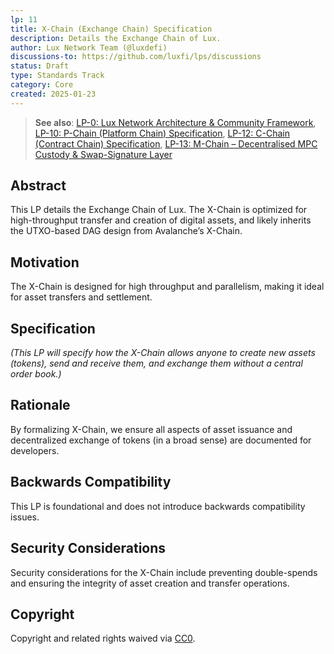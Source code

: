 ```yaml
---
lp: 11
title: X-Chain (Exchange Chain) Specification
description: Details the Exchange Chain of Lux.
author: Lux Network Team (@luxdefi)
discussions-to: https://github.com/luxfi/lps/discussions
status: Draft
type: Standards Track
category: Core
created: 2025-01-23
---
```


> **See also**: [LP-0: Lux Network Architecture & Community Framework](./lp-0.md), [LP-10: P-Chain (Platform Chain) Specification](./lp-10.md), [LP-12: C-Chain (Contract Chain) Specification](./lp-12.md), [LP-13: M-Chain – Decentralised MPC Custody & Swap-Signature Layer](./lp-13.md)

## Abstract

This LP details the Exchange Chain of Lux. The X-Chain is optimized for high-throughput transfer and creation of digital assets, and likely inherits the UTXO-based DAG design from Avalanche’s X-Chain.

## Motivation

The X-Chain is designed for high throughput and parallelism, making it ideal for asset transfers and settlement.

## Specification

*(This LP will specify how the X-Chain allows anyone to create new assets (tokens), send and receive them, and exchange them without a central order book.)*

## Rationale

By formalizing X-Chain, we ensure all aspects of asset issuance and decentralized exchange of tokens (in a broad sense) are documented for developers.

## Backwards Compatibility

This LP is foundational and does not introduce backwards compatibility issues.

## Security Considerations

Security considerations for the X-Chain include preventing double-spends and ensuring the integrity of asset creation and transfer operations.

## Copyright

Copyright and related rights waived via [CC0](../LICENSE.md).